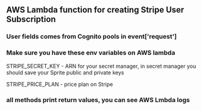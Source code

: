 ## AWS Lambda function for creating Stripe User Subscription

### User fields comes from Cognito pools in event['request']

### Make sure you have these env variables on AWS lambda 

STRIPE_SECRET_KEY - ARN for your secret manager, in secret manager you should save your Sprite public and private keys

STRIPE_PRICE_PLAN - price plan on Stripe

### all methods print return values, you can see AWS Lmbda logs
